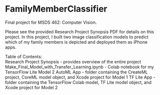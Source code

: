 # FamilyMemberClassifier

Final project for MSDS 462: Computer Vision.

Please see the provided Research Project Synopsis PDF for details on this project.
In this project, I built two image classification models to predict which of my family members is depicted and deployed them as iPhone apps.

Table of Contents:\
Research Project Synopsis - provides overview of the entire project
Make_Final_Model_with_Transfer_Learning.ipynb - Colab notebook for my TensorFlow Lite Model 2
AutoML App - folder containing the CreateML project, CoreML model object, and Xcode project for Model 1
TF Lite App - folder containing the TensorFlow Colab model, TF Lite model object, and Xcode project for Model 2
